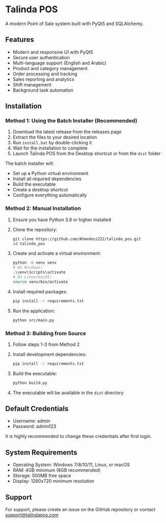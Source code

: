# Talinda POS

A modern Point of Sale system built with PyQt5 and SQLAlchemy.

## Features

- Modern and responsive UI with PyQt5
- Secure user authentication
- Multi-language support (English and Arabic)
- Product and category management
- Order processing and tracking
- Sales reporting and analytics
- Shift management
- Background task automation

## Installation

### Method 1: Using the Batch Installer (Recommended)

1. Download the latest release from the releases page
2. Extract the files to your desired location
3. Run `install.bat` by double-clicking it
4. Wait for the installation to complete
5. Launch Talinda POS from the Desktop shortcut or from the `dist` folder

The batch installer will:
- Set up a Python virtual environment
- Install all required dependencies
- Build the executable
- Create a desktop shortcut
- Configure everything automatically

### Method 2: Manual Installation

1. Ensure you have Python 3.8 or higher installed
2. Clone the repository:
   ```bash
   git clone https://github.com/Ahmedezz222/talinda_pos.git
   cd talinda_pos
   ```

3. Create and activate a virtual environment:
   ```bash
   python -m venv venv
   # On Windows:
   .\venv\Scripts\activate
   # On Linux/macOS:
   source venv/bin/activate
   ```

4. Install required packages:
   ```bash
   pip install -r requirements.txt
   ```

5. Run the application:
   ```bash
   python src/main.py
   ```

### Method 3: Building from Source

1. Follow steps 1-3 from Method 2
2. Install development dependencies:
   ```bash
   pip install -r requirements.txt
   ```

3. Build the executable:
   ```bash
   python build.py
   ```

4. The executable will be available in the `dist` directory

## Default Credentials

- Username: admin
- Password: admin123

It is highly recommended to change these credentials after first login.

## System Requirements

- Operating System: Windows 7/8/10/11, Linux, or macOS
- RAM: 4GB minimum (8GB recommended)
- Storage: 500MB free space
- Display: 1280x720 minimum resolution

## Support

For support, please create an issue on the GitHub repository or contact support@talindapos.com

